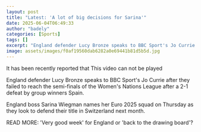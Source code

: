 ```yaml
---
layout: post
title: "Latest: 'A lot of big decisions for Sarina'"
date: 2025-06-04T06:49:33
author: "badely"
categories: [Sports]
tags: []
excerpt: "England defender Lucy Bronze speaks to BBC Sport's Jo Currie after they failed to reach the semi-finals of the Women's Nations League after a 2-1 defe"
image: assets/images/f0af19560dab6282a0e69441b81d5b5d.jpg
---
```


It has been recently reported that This video can not be played

England defender Lucy Bronze speaks to BBC Sport's Jo Currie after they failed to reach the semi-finals of the Women's Nations League after a 2-1 defeat by group winners Spain.

England boss Sarina Wiegman names her Euro 2025 squad on Thursday as they look to defend their title in Switzerland next month.

READ MORE: 'Very good week' for England or 'back to the drawing board'?

